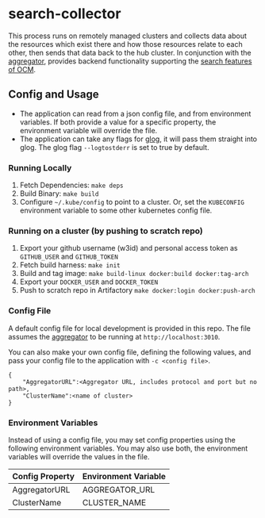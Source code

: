 # search-collector

This process runs on remotely managed clusters and collects data about the resources which exist there and how those resources relate to each other, then sends that data back to the hub cluster. In conjunction with the [aggregator](https://github.com/open-cluster-management/search-aggregator), provides backend functionality supporting the [search features of OCM](https://github.com/open-cluster-management/search/blob/master/feature-spec/search.md).


## Config and Usage
- The application can read from a json config file, and from environment variables. If both provide a value for a specific property, the environment variable will override the file.
- The application can take any flags for [glog](https://github.com/golang/glog), it will pass them straight into glog. The glog flag `--logtostderr` is set to true by default.

### Running Locally
1. Fetch Dependencies: `make deps`
2. Build Binary: `make build`
3. Configure `~/.kube/config` to point to a cluster. Or, set the `KUBECONFIG` environment variable to some other kubernetes config file.

### Running on a cluster (by pushing to scratch repo)
1. Export your github username (w3id) and personal access token as `GITHUB_USER` and `GITHUB_TOKEN`
2. Fetch build harness: `make init`
3. Build and tag image: `make build-linux docker:build docker:tag-arch`
4. Export your `DOCKER_USER` and `DOCKER_TOKEN`
5. Push to scratch repo in Artifactory `make docker:login docker:push-arch`

### Config File
A default config file for local development is provided in this repo. The file assumes the [aggregator](https://github.com/open-cluster-management/search-aggregator) to be running at `http://localhost:3010`. 

You can also make your own config file, defining the following values, and pass your config file to the application with `-c <config file>`. 

```
{
    "AggregatorURL":<Aggregator URL, includes protocol and port but no path>,
    "ClusterName":<name of cluster>
}
```

### Environment Variables
Instead of using a config file, you may set config properties using the following environment variables. You may also use both, the environment variables will override the values in the file.

| Config Property  | Environment Variable |
| -------------    | -------------        |
| AggregatorURL    | AGGREGATOR_URL       |
| ClusterName      | CLUSTER_NAME         |
